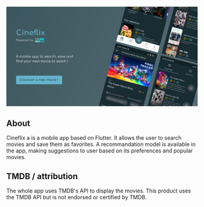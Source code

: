 ![Illustration](https://github.com/Vavart/cineflix/blob/main/assets/images/cineflix_illustraiton.jpg)

## About
Cineflix a is a mobile app based on Flutter. It allows the user to search movies and save them as favorites. A recommandation model is available in the app, making suggestions to user based on its preferences and popular movies.

## TMDB / attribution
The whole app uses TMDB's API to display the movies. 
This product uses the TMDB API but is not endorsed or certified by TMDB.
